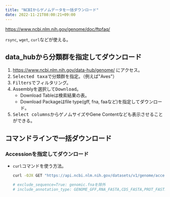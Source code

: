```yaml
---
title: "NCBIからゲノムデータを一括ダウンロード"
date: 2022-11-21T08:00:21+09:00
---
```


https://www.ncbi.nlm.nih.gov/genome/doc/ftpfaq/

`rsync`, `wget`, `curl`などが使える。


## data_hubから分類群を指定してダウンロード
1. https://www.ncbi.nlm.nih.gov/data-hub/genome/ にアクセス。
2. <kbd>Selected taxa</kbd>で分類群を指定。（例えば"Aves"）
3. <kbd>Filters</kbd>でフィルタリング。
4. Assemblyを選択して<kbd>Download</kbd>。
	- Download Tableは検索結果の表。
	- Download Packageはfile type(gff, fna, faaなど)を指定してダウンロード。
5. <kbd>Select columns</kbd>からゲノムサイズやGene Contentなども表示させることができる。

## コマンドラインで一括ダウンロード
### Accessionを指定してダウンロード
- `curl`コマンドを使う方法。
	```bash
	curl -OJX GET "https://api.ncbi.nlm.nih.gov/datasets/v1/genome/accession/GCF_000002315.6/download?exclude_sequence=True&include_annotation_type=PROT_FASTA&filename=GCF_000002315.6.zip" -H "Accept: application/zip"
	
	# exclude_sequence=True: genomic.fnaを除外
	# include_annotation_type: GENOME_GFF,RNA_FASTA,CDS_FASTA,PROT_FASTAから
	```
